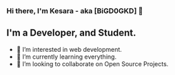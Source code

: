 ### Hi there, I'm Kesara - aka [BiGD0GKD] 👋 

## I'm a Developer, and Student.
- 👀 I’m interested in web development.
- 🌱 I’m currently learning everything. 
- 💞️ I’m looking to collaborate on Open Source Projects. 

